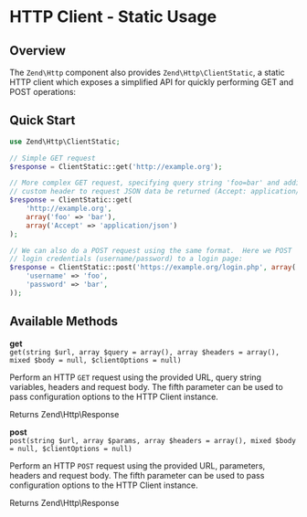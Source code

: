 # HTTP Client - Static Usage

## Overview

The `Zend\Http` component also provides `Zend\Http\ClientStatic`, a static HTTP client which exposes
a simplified API for quickly performing GET and POST operations:

## Quick Start

```php
use Zend\Http\ClientStatic;

// Simple GET request
$response = ClientStatic::get('http://example.org');

// More complex GET request, specifying query string 'foo=bar' and adding a
// custom header to request JSON data be returned (Accept: application/json)
$response = ClientStatic::get(
    'http://example.org',
    array('foo' => 'bar'),
    array('Accept' => 'application/json')
);

// We can also do a POST request using the same format.  Here we POST
// login credentials (username/password) to a login page:
$response = ClientStatic::post('https://example.org/login.php', array(
    'username' => 'foo',
    'password' => 'bar',
));
```

## Available Methods

**get**  
`get(string $url, array $query = array(), array $headers = array(), mixed $body = null,
$clientOptions = null)`

Perform an HTTP `GET` request using the provided URL, query string variables, headers and request
body. The fifth parameter can be used to pass configuration options to the HTTP Client instance.

Returns Zend\\Http\\Response

<!-- -->

**post**  
`post(string $url, array $params, array $headers = array(), mixed $body = null, $clientOptions =
null)`

Perform an HTTP `POST` request using the provided URL, parameters, headers and request body. The
fifth parameter can be used to pass configuration options to the HTTP Client instance.

Returns Zend\\Http\\Response


